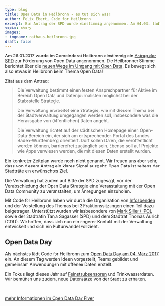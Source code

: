 ```yaml
---
type: blog
title: Open Data in Heilbronn - es tut sich was!
author: Felix Ebert, Code for Heilbronn
excerpt: Ein Antrag der SPD wurde einstimmig angenommen. Am 04.03. lädt Code for Heilbronn zum Open Data Day ein
topic: story
images:
- imgname: rathaus-heilbronn.jpg
draft: false
---
```


Am 26.01.2017 wurde im Gemeinderat Heilbronn einstimmig ein [Antrag der SPD](https://gemeinderat.stadt-heilbronn.de/Drucksachen/2017/Gemeinderat/2601_2016/_files/Drucks_018.pdf) zur Förderung von Open Data angenommen.
Die Heilbronner Stimme berichtet über die [neuen Wege im Umgang mit Open Data](http://www.stimme.de/heilbronn/nachrichten/stadt/hn/hn/Neue-Wege-im-Umgang-mit-Daten;art132095,3787733). Es bewegt sich also etwas in Heilbronn beim Thema Open Data!

Zitat aus dem Antrag:

> Die Verwaltung bestimmt einen festen Ansprechpartner für Aktive im Bereich Open Data und
  Datenjournalisten möglichst bei der Stabsstelle Strategie.
>
> Die Verwaltung erarbeitet eine Strategie, wie mit diesem Thema bei der Stadtverwaltung umgegangen
  werden soll, insbesondere was die Herausgabe von (öffentlichen) Daten angeht.
>
> Die Verwaltung richtet auf der städtischen Homepage einen Open-Data-Bereich ein, der sich am
  entsprechenden Portal des Landes Baden-Württemberg orientiert. Dort sollen Daten, die veröffentlicht
  werden können, barrierefrei zugänglich sein. Ebenso soll auf Projekte wie Apps verwiesen
  werden, die mit diesen Daten erstellt wurden.

Ein konkreter Zeitplan wurde noch nicht genannt. Wir freuen uns aber sehr, dass von diesem Antrag ein klares Signal ausgeht: Open Data ist seitens der Stadträte ein erwünschtes Ziel.

Die Verwaltung hat zudem auf Bitte der SPD zugesagt, vor der Verabschiedung der Open Data Strategie eine Veranstaltung mit der Open Data Community zu veranstalten, um Anregungen einzuholen.

Mit Code for Heilbronn haben wir durch die Organisation von [Infoabenden](http://blog.opendatalab.de/opendata/2015/06/23/open-data-kickoff) und der Vorstellung des Themas bei 3 Fraktionssitzungen einen Teil dazu beigetragen. Unterstützt wurden wir insbesondere von [Mark Siller / iPOL](http://www.i-pol.com/) sowie der Stadträtin Tanja Sagasser (SPD) und dem Stadtrat Thomas Aurich (CDU). Wir hoffen, dass sich nun ein engerer Kontakt mit der Verwaltung entwickelt und sich ein Kulturwandel vollzieht.

## Open Data Day

Als nächstes lädt Code for Heilbronn zum [Open Data Day am 04. März 2017](https://www.meetup.com/de-DE/codeforhn/events/237046362/) ein. An diesem Tag werden Ideen vorgestellt, Teams gebildet und gemeinsam Anwendungen mit offenen Daten erstellt.

Ein Fokus liegt dieses Jahr auf [Feinstaubsensoren](http://luftdaten.info/) und Trinkwasserdaten. Wir bemühen uns zudem, neue Datensätze von der Stadt zu erhalten.

<br>

 <object data="/assets/blog/OpenDataDay2017.pdf" type="application/pdf" width="100%" height="800px">
  <p><a href="/assets/blog/OpenDataDay2017.pdf">mehr Informationen im Open Data Day Flyer</a></p>
 </object>

